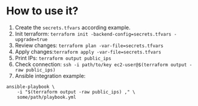 # How to use it?

1. Create the `secrets.tfvars` according example.
2. Init terraform: `terraform init -backend-config=secrets.tfvars -upgrade=true`
3. Review changes: `terraform plan -var-file=secrets.tfvars`
4. Apply changes:`terraform apply -var-file=secrets.tfvars`
5. Print IPs: `terraform output public_ips`
6. Check connection: `ssh -i path/to/key ec2-user@$(terraform output -raw public_ips)`
7. Ansible integration example:

```shell
ansible-playbook \
    -i "$(terraform output -raw public_ips) ," \
    some/path/playbook.yml
```
